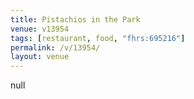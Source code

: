 ```yaml
---
title: Pistachios in the Park
venue: v13954
tags: [restaurant, food, "fhrs:695216"]
permalink: /v/13954/
layout: venue
---
```

null